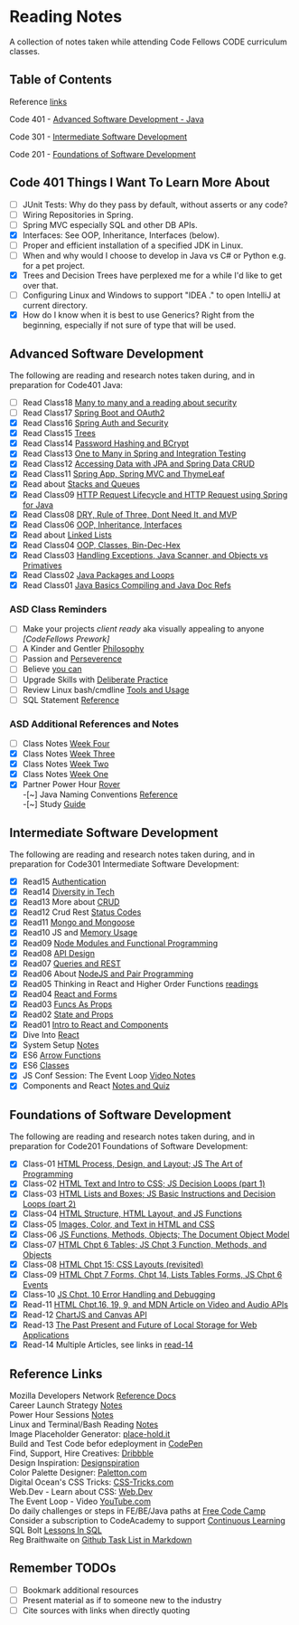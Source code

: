 # Reading Notes

A collection of notes taken while attending Code Fellows CODE curriculum classes.

## Table of Contents

Reference [links](#reference-links)  

Code 401 - [Advanced Software Development - Java](#advanced-software-development)  

Code 301 - [Intermediate Software Development](#intermediate-software-development)  

Code 201 - [Foundations of Software Development](#foundations-of-software-development)  

## Code 401 Things I Want To Learn More About

-[ ] JUnit Tests: Why do they pass by default, without asserts or any code?  
-[ ] Wiring Repositories in Spring.  
-[ ] Spring MVC especially SQL and other DB APIs.  
-[X] Interfaces: See OOP, Inheritance, Interfaces (below).  
-[ ] Proper and efficient installation of a specified JDK in Linux.  
-[ ] When and why would I choose to develop in Java vs C# or Python e.g. for a pet project.  
-[x] Trees and Decision Trees have perplexed me for a while I'd like to get over that.  
-[ ] Configuring Linux and Windows to support "IDEA ." to open IntelliJ at current directory.  
-[X] How do I know when it is best to use Generics? Right from the beginning, especially if not sure of type that will be used.  

## Advanced Software Development

The following are reading and research notes taken during, and in preparation for Code401 Java:

-[ ] Read Class18 [Many to many and a reading about security](./code401-files/many-many-security.html)  
-[ ] Read Class17 [Spring Boot and OAuth2](./code401-files/spring-oauth-tutorial.html)  
-[X] Read Class16 [Spring Auth and Security](./code401-files/spring-auth-n-z.html)  
-[X] Read Class15 [Trees](./code401-files/treeeeeees.html)  
-[X] Read Class14 [Password Hashing and BCrypt](./code401-files/passwd-hashing-bcrypt.html)  
-[X] Read Class13 [One to Many in Spring and Integration Testing](./code401-files/one-to-many-and-integration-testing.html)  
-[X] Read Class12 [Accessing Data with JPA and Spring Data CRUD](./code401-files/jpa-data-access-and-crud.html)  
-[X] Read Class11 [Spring App, Spring MVC and ThymeLeaf](./code401-files/spring-app-mvc-thymeleaf.html)  
-[X] Read about [Stacks and Queues](./code401-files/stacks-and-queues.html)  
-[X] Read Class09 [HTTP Request Lifecycle and HTTP Request using Spring for Java](./code401-files/java-and-http.html)  
-[X] Read Class08 [DRY, Rule of Three, Dont Need It, and MVP](./code401-files/dry-three-mvp.html)  
-[X] Read Class06 [OOP, Inheritance, Interfaces](./code401-files/oop-inhrtnce-intfaces.html)  
-[X] Read about [Linked Lists](./code401-files/bigo-linkedlists.html)  
-[X] Read Class04 [OOP, Classes, Bin-Dec-Hex](./code401-files/oop-classes-bindechex.html)  
-[X] Read Class03 [Handling Exceptions, Java Scanner, and Objects vs Primatives](./code401-files/java-exceptions-scanner.html)  
-[X] Read Class02 [Java Packages and Loops](./code401-files/read401-02-java.html)  
-[X] Read Class01 [Java Basics Compiling and Java Doc Refs](./code401-files/read401-01-java.html)  

### ASD Class Reminders

-[ ] Make your projects *client ready* aka visually appealing to anyone *[CodeFellows Prework]*  
-[ ] A Kinder and Gentler [Philosophy](./code401-files/kinder-gentler-philo.html)  
-[ ] Passion and [Perseverence](./code401-files/passion-perseverence.html)  
-[ ] Believe [you can](./code401-files/tedx-believe-u-can-improve.html)  
-[ ] Upgrade Skills with [Deliberate Practice](./code401-files/upg-skills-with-practice.html)  
-[ ] Review Linux bash/cmdline [Tools and Usage](./linux-terminal-files/bash-stuff.html)  
-[ ] SQL Statement [Reference](./code401-files/sql-statements-ref.html)  

### ASD Additional References and Notes

-[ ] Class Notes [Week Four](./code401-files/class-notes-week4.html)  
-[X] Class Notes [Week Three](./code401-files/class-notes-week3.html)  
-[X] Class Notes [Week Two](./code401-files/class-notes-week2.html)  
-[X] Class Notes [Week One](./code401-files/class-notes-week1.html)  
-[X] Partner Power Hour [Rover](./power-hour-notes/pph-rover.html)  
-[~] Java Naming Conventions [Reference](./code401-files/java-naming-conv-ref.html)  
-[~] Study [Guide](./code401-files/java-reference.html)  

## Intermediate Software Development

The following are reading and research notes taken during, and in preparation for Code301 Intermediate Software Development:

-[X] Read15 [Authentication](./code301-files/authentication.html)  
-[X] Read14 [Diversity in Tech](./code301-files/diversity-in-tech.html)  
-[X] Read13 More about [CRUD](./code301-files/crud-crud-notes.html)  
-[X] Read12 Crud Rest [Status Codes](./code301-files/crud-rest-statuscodes.html)  
-[X] Read11 [Mongo and Mongoose](./code301-files/mongo-and-mongoose.html)  
-[X] Read10 JS and [Memory Usage](./code301-files/js-mem-usage.html)  
-[X] Read09 [Node Modules and Functional Programming](./code301-files/nodemodules-funcproging.html)  
-[X] Read08 [API Design](./code301-files/api-design.html)  
-[X] Read07 [Queries and REST](./code301-files/queries-rest-api.html)  
-[X] Read06 About [NodeJS and Pair Programming](./code301-files/node-and-pairprog.html)  
-[X] Read05 Thinking in React and Higher Order Functions [readings](./code301-files/reactthink-higherorderfuncs.html)  
-[X] Read04 [React and Forms](./code301-files/react-and-forms.html)  
-[X] Read03 [Funcs As Props](./code301-files/funcs-as-props.html)  
-[X] Read02 [State and Props](./code301-files/read02.html)  
-[X] Read01 [Intro to React and Components](./code301-files/read01.html)  
-[X] Dive Into [React](./code301-files/dive-into-react.html)  
-[X] System Setup [Notes](./code301-files/setup-notes.html)  
-[X] ES6 [Arrow Functions](./code301-files/arrow-functions.html)  
-[X] ES6 [Classes](./code301-files/es6-classes.html)  
-[X] JS Conf Session: The Event Loop [Video Notes](./code301-files/event-loop-video.html)  
-[X] Components and React [Notes and Quiz](./code301-files/components-react.html)  

## Foundations of Software Development

The following are reading and research notes taken during, and in preparation for Code201 Foundations of Software Development:

-[x] Class-01 [HTML Process, Design, and Layout; JS The Art of Programming](./code201-files/class-01.html)  
-[x] Class-02 [HTML Text and Intro to CSS; JS Decision Loops (part 1)](./code201-files/class-02.html)  
-[x] Class-03 [HTML Lists and Boxes; JS Basic Instructions and Decision Loops (part 2)](./code201-files/class-03.html)  
-[x] Class-04 [HTML Structure, HTML Layout, and JS Functions](./code201-files/class-04.html)  
-[x] Class-05 [Images, Color, and Text in HTML and CSS](./code201-files/class-05.html)  
-[x] Class-06 [JS Functions, Methods, Objects; The Document Object Model](./code201-files/class-06.html)  
-[x] Class-07 [HTML Chpt 6 Tables; JS Chpt 3 Function, Methods, and Objects](./code201-files/class-07.html)  
-[x] Class-08 [HTML Chpt 15: CSS Layouts (revisited)](./code201-files/class-08.html)  
-[x] Class-09 [HTML Chpt 7 Forms, Chpt 14, Lists Tables Forms, JS Chpt 6 Events](./code201-files/class-09.html)  
-[x] Class-10 [JS Chpt. 10 Error Handling and Debugging](./code201-files/class-10.html)  
-[x] Read-11 [HTML Chpt.16, 19, 9, and MDN Article on Video and Audio APIs](./code201-files/read-11.html)  
-[x] Read-12 [ChartJS and Canvas API](./code201-files/read-12.html)  
-[x] Read-13 [The Past Present and Future of Local Storage for Web Applications](./code201-files/read-13.html)  
-[x] Read-14 Multiple Articles, see links in [read-14](./code201-files/read-14.html)  

## Reference Links

Mozilla Developers Network [Reference Docs](https://developer.mozilla.org/en-US/docs/Web)  
Career Launch Strategy [Notes](./code201-files/CareerLaunchStrategy.html)  
Power Hour Sessions [Notes](./power-hour-notes/readme.html)  
Linux and Terminal/Bash Reading [Notes](./linux-terminal/readme.html)  
Image Placeholder Generator: [place-hold.it](https://place-hold.it)  
Build and Test Code befor edeployment in [CodePen](https://codepen.io/)  
Find, Support, Hire Creatives: [Dribbble](https://dribbble.com/)  
Design Inspiration: [Designspiration](https://www.designspiration.com/)  
Color Palette Designer: [Paletton.com](https://paletton.com/)  
Digital Ocean's CSS Tricks: [CSS-Tricks.com](https://css-tricks.com/)  
Web.Dev - Learn about CSS: [Web.Dev](https://web.dev/learn/css/layout/)  
The Event Loop - Video [YouTube.com](https://www.youtube.com/watch?v=8aGhZQkoFbQ&ab_channel=JSConf)  
Do daily challenges or steps in FE/BE/Java paths at [Free Code Camp](https://www.freecodecamp.org/)  
Consider a subscription to CodeAcademy to support [Continuous Learning](https://www.codecademy.com/)  
SQL Bolt [Lessons In SQL](https://www.sqlbolt.com/)  
Reg Braithwaite on [Github Task List in Markdown](https://github.blog/2014-04-28-task-lists-in-all-markdown-documents/)  

## Remember TODOs  

-[ ] Bookmark additional resources  
-[ ] Present material as if to someone new to the industry  
-[ ] Cite sources with links when directly quoting  
